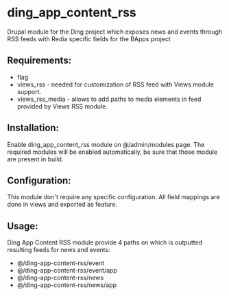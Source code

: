 ding_app_content_rss
==============

Drupal module for the Ding project which exposes news and events through RSS feeds with Redia specific fields for the BApps project

## Requirements:
- flag
- views_rss - needed for customization of RSS feed with Views module support.
- views_rss_media - allows to add paths to media elements in feed provided by Views RSS module.

## Installation:
Enable ding_app_content_rss module on @/admin/modules page. The required modules will be enabled automatically, be sure that those module are present in build.

## Configuration:
This module don't require any specific configuration. All field mappings are done in views and exported as feature.

## Usage:
Ding App Content RSS module provide 4 paths on which is outputted resulting feeds for news and events:
* @/ding-app-content-rss/event
* @/ding-app-content-rss/event/app
* @/ding-app-content-rss/news
* @/ding-app-content-rss/news/app
